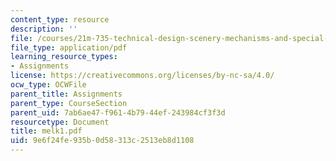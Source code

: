 ```yaml
---
content_type: resource
description: ''
file: /courses/21m-735-technical-design-scenery-mechanisms-and-special-effects-spring-2004/9e6f24fe935b0d58313c2513eb8d1108_melk1.pdf
file_type: application/pdf
learning_resource_types:
- Assignments
license: https://creativecommons.org/licenses/by-nc-sa/4.0/
ocw_type: OCWFile
parent_title: Assignments
parent_type: CourseSection
parent_uid: 7ab6ae47-f961-4b79-44ef-243984cf3f3d
resourcetype: Document
title: melk1.pdf
uid: 9e6f24fe-935b-0d58-313c-2513eb8d1108
---
```


